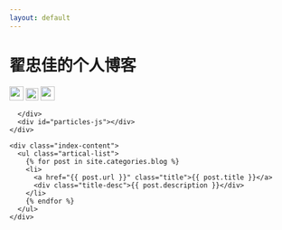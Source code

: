 ```yaml
---
layout: default
---
```


<body>
  <div class="index-wrapper">
    <div class="aside">
      <div class="info-card">
        <h1>翟忠佳的个人博客</h1>
        <a href="http://weibo.com/1944978350/"target="_blank"><img src="http://www.weibo.com/favicon.ico" alt="" width="25"/></a>
         <a href="http://instagram.com/rainzhai/" target="_blank"><img src="http://d36xtkk24g8jdx.cloudfront.net/bluebar/00c6602/images/ico/favicon.ico" alt="" width="22"/></a>
        <a href="https://twitter.com/imust_mr/"target="_blank"><img src="http://www.twitter.com/favicon.ico" alt="" width="25"/></a>
       
      </div>
      <div id="particles-js"></div>
    </div>

    <div class="index-content">
      <ul class="artical-list">
        {% for post in site.categories.blog %}
        <li>
          <a href="{{ post.url }}" class="title">{{ post.title }}</a>
          <div class="title-desc">{{ post.description }}</div>
        </li>
        {% endfor %}
      </ul>
    </div>
  </div>
</body>
